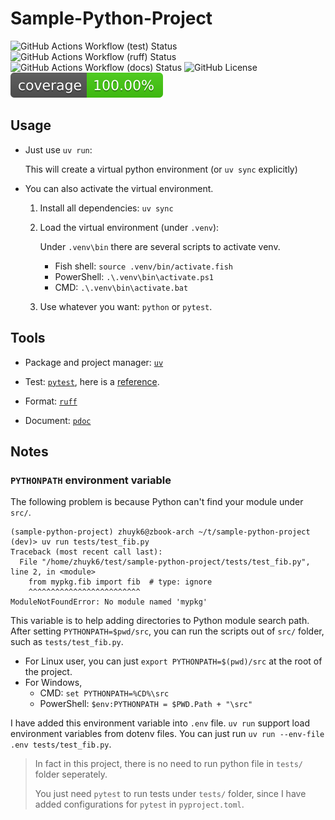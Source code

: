 # Sample-Python-Project

![GitHub Actions Workflow (test) Status](https://img.shields.io/github/actions/workflow/status/zhuyk6/sample-python-project/.github%2Fworkflows%2Ftest.yml?logo=github&label=test)
![GitHub Actions Workflow (ruff) Status](https://img.shields.io/github/actions/workflow/status/zhuyk6/sample-python-project/.github%2Fworkflows%2Fruff.yml?logo=github&label=lint%20and%20format)
![GitHub Actions Workflow (docs) Status](https://img.shields.io/github/actions/workflow/status/zhuyk6/sample-python-project/.github%2Fworkflows%2Fdocs.yml?logo=github&label=docs)
![GitHub License](https://img.shields.io/github/license/zhuyk6/sample-python-project)
![Code Coverage](./assets/coverage-badge.svg)

## Usage

- Just use `uv run`:

    This will create a virtual python environment (or `uv sync` explicitly)

- You can also activate the virtual environment.
  1. Install all dependencies: `uv sync`
  2. Load the virtual environment (under `.venv`):

      Under `.venv\bin` there are several scripts to activate venv. 
      - Fish shell: `source .venv/bin/activate.fish`
      - PowerShell: `.\.venv\bin\activate.ps1`
      - CMD: `.\.venv\bin\activate.bat`

  3. Use whatever you want: `python` or `pytest`.


## Tools

- Package and project manager: [`uv`](https://docs.astral.sh/uv/)

- Test: [`pytest`](https://docs.pytest.org/en/stable/index.html), here is a [reference](https://docs.pytest.org/en/stable/explanation/goodpractices.html).

- Format: [`ruff`](https://docs.astral.sh/ruff/formatter/) 

- Document: [`pdoc`](https://pdoc.dev/)

## Notes

### `PYTHONPATH` environment variable

The following problem is because Python can't find your module under `src/`.
```shell
(sample-python-project) zhuyk6@zbook-arch ~/t/sample-python-project (dev)> uv run tests/test_fib.py
Traceback (most recent call last):
  File "/home/zhuyk6/test/sample-python-project/tests/test_fib.py", line 2, in <module>
    from mypkg.fib import fib  # type: ignore
    ^^^^^^^^^^^^^^^^^^^^^^^^^
ModuleNotFoundError: No module named 'mypkg'
```

This variable is to help adding directories to Python module search path.
After setting `PYTHONPATH=$pwd/src`, you can run the scripts out of `src/` folder, such as `tests/test_fib.py`.

- For Linux user, you can just `export PYTHONPATH=$(pwd)/src` at the root of the project.
- For Windows, 
    - CMD: `set PYTHONPATH=%CD%\src`
    - PowerShell: `$env:PYTHONPATH = $PWD.Path + "\src"`

I have added this environment variable into `.env` file. `uv run` support load environment variables from dotenv files.
You can just run `uv run --env-file .env tests/test_fib.py`.

> In fact in this project, there is no need to run python file in `tests/` folder seperately.
> 
> You just need `pytest` to run tests under `tests/` folder, since I have added configurations for `pytest` in `pyproject.toml`.